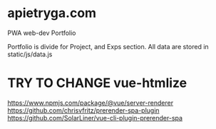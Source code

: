 # apietryga.com
  PWA web-dev Portfolio

  Portfolio is divide for Project, and Exps section. 
  All data are stored in static/js/data.js

# TRY TO CHANGE vue-htmlize
https://www.npmjs.com/package/@vue/server-renderer
https://github.com/chrisvfritz/prerender-spa-plugin
https://github.com/SolarLiner/vue-cli-plugin-prerender-spa